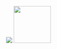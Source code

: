 <div>
  <img src="https://camo.githubusercontent.com/6dd0de9a550a728a0b76b1b06835321a6526bb4f/68747470733a2f2f6769746875622d726561646d652d73746174732e76657263656c2e6170702f6170693f757365726e616d653d4e696b6f6c612d5665722673686f775f69636f6e733d7472756526686964655f626f726465723d74727565267469746c655f636f6c6f723d3033363664362669636f6e5f636f6c6f723d383836636534266c696e655f6865696768743d3235" />
  <img height="100px" src="https://unjse.github.io/da/5.svg" />
</div>
